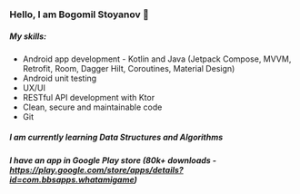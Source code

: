 ### Hello, I am Bogomil Stoyanov 👋

##### My skills:
*  Android app development - Kotlin and Java (Jetpack Compose, MVVM, Retrofit, Room, Dagger Hilt, Coroutines, Material Design)
*  Android unit testing
*  UX/UI
*  RESTful API development with Ktor
*  Clean, secure and maintainable code
*  Git

##### I am currently learning Data Structures and Algorithms

##### I have an app in Google Play store (80k+ downloads - https://play.google.com/store/apps/details?id=com.bbsapps.whatamigame)



<!--
**Bogomil-Stoyanov/Bogomil-Stoyanov** is a ✨ _special_ ✨ repository because its `README.md` (this file) appears on your GitHub profile.

Here are some ideas to get you started:

- 🔭 I’m currently working on ...
- 🌱 I’m currently learning ...
- 👯 I’m looking to collaborate on ...
- 🤔 I’m looking for help with ...
- 💬 Ask me about ...
- 📫 How to reach me: ...
- 😄 Pronouns: ...
- ⚡ Fun fact: ...
-->

